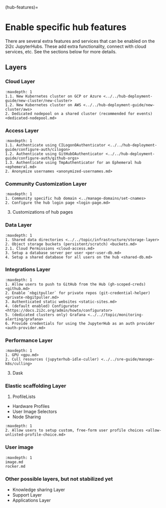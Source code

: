 (hub-features)=
# Enable specific hub features

There are several extra features and services that can be enabled on the 2i2c JupyterHubs.
These add extra functionality, connect with cloud services, etc.
See the sections below for more details.

## Layers

### Cloud Layer
```{toctree}
:maxdepth: 1
1.1. New Kubernetes cluster on GCP or Azure <../../hub-deployment-guide/new-cluster/new-cluster>
1.2. New Kubernetes cluster on AWS <../../hub-deployment-guide/new-cluster/aws>
2. Dedicated nodepool on a shared cluster (recommended for events) <dedicated-nodepool.md>
```

### Access Layer
```{toctree}
:maxdepth: 1
1.1. Authenticate using CILogonOAuthenticator <../../hub-deployment-guide/configure-auth/cilogon>
1.2. Authenticate using GitHubOAuthenticator <../../hub-deployment-guide/configure-auth/github-orgs>
1.3. Authenticate using TmpAuthenticator for an Ephemeral hub <ephemeral.md>
2. Anonymize usernames <anonymized-usernames.md>
```

### Community Customization Layer
```{toctree}
:maxdepth: 1
1. Community specific hub domain <../manage-domains/set-cnames>
2. Configure the hub login page <login-page.md>
```
3. Customizations of hub pages

### Data Layer

```{toctree}
:maxdepth: 1
1. Shared data directories <../../topic/infrastructure/storage-layer>
2. Object storage buckets (persistent/scratch) <buckets.md>
2.1. Cloud Permissions <cloud-access.md>
3. Setup a database server per user <per-user-db.md>
4. Setup a shared database for all users on the hub <shared-db.md>
```

### Integrations Layer

```{toctree}
:maxdepth: 1
1. Allow users to push to GitHub from the Hub (gh-scoped-creds) <github.md>
2. Enable `nbgitpuller` for private repos (git-credential-helper) <private-nbgitpuller.md>
3. Authenticated static websites <static-sites.md>
4. (default enabled) Configurator <https://docs.2i2c.org/admin/howto/configurator>
5. (dedicated clusters only) Grafana <../..//topic/monitoring-alerting/grafana>
6. Provide credentials for using the JupyterHub as an auth provider <auth-provider.md>
```

### Performance Layer
```{toctree}
:maxdepth: 1
1. GPU <gpu.md>
2. Cull resources (jupyterhub-idle-culler) <../../sre-guide/manage-k8s/culling>
```
3. Dask

### Elastic scaffolding Layer
1. ProfileLists
  - Hardware Profiles
  - User Image Selectors
  - Node Sharing

```{toctree}
:maxdepth: 1
2. Allow users to setup custom, free-form user profile choices <allow-unlisted-profile-choice.md>
```

### User image

```{toctree}
:maxdepth: 1
image.md
rocker.md
```

### Other possible layers, but not stabilized yet
  - Knowledge sharing Layer
  - Support Layer
  - Applications Layer
